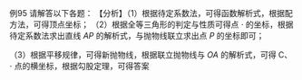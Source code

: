 例95 请解答以下各题： 【分析】（1）根据待定系数法，可得函数解析式，根据配方法，可得顶点坐标；
（2）根据全等三角形的判定与性质可得点 $\cdot$ 的坐标，根据待定系数法求出直线 $A P$ 的解析式，与抛物线联立求出点 $P$ 的坐标即可；

（3）根据平移规律，可得新抛物线，根据联立抛物线与 $O A$ 的解析式，可得 C、 $\cdot$ 点的横坐标，根据勾股定理，可得答案
